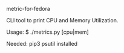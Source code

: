  metric-for-fedora

CLI tool to print CPU and Memory Utilization.

Usage:
$ ./metrics.py [cpu|mem]

Needed:
pip3 psutil installed
